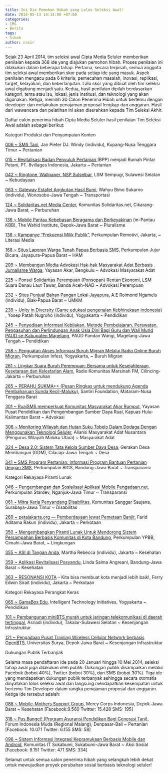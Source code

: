 ```yaml
---
title: Ini Dia Pemohon Hibah yang Lolos Seleksi Awal!
date: 2014-05-13 14:14:00 +07:00
categories:
- CMS
- Berita
tags:
- hibah
author: nasir
---
```


Sejak 23 April 2014, tim seleksi awal Cipta Media Seluler memberikan penilaian kepada 368 ide yang diajukan pemohon hibah. Proses penilaian ini dilakukan dalam beberapa tahap. Pertama, secara terpisah, semua anggota tim seleksi awal memberikan skor pada setiap ide yang masuk. Aspek penilaian mengacu pada 6 kriteria; pemecahan masalah, inovasi, replikasi, target, kelayakan, dan keberlanjutan. Lalu skor yang dibuat oleh tim seleksi awal digabung menjadi satu. Kedua, hasil penilaian dipilah berdasarkan kategori, tema atau isu, lokasi, jenis institusi, dan teknologi yang akan digunakan. Ketiga, memilih 30 Calon Penerima Hibah untuk bertemu dengan developer dan melakukan penajaman proposal lengkap dan anggaran. Hasil dari wawancara dan pelatihan ini akan diserahkan kepada Tim Seleksi
Akhir.

Daftar calon penerima hibah Cipta Media Seluler hasil penilaian Tim Seleksi Awal adalah sebagai berikut:

Kategori Produksi dan Penyampaian Konten

[006 ~ SMS Tani](http://ciptamedia.org/006/), Jan Pieter DJ. Windy (individu), Kupang-Nusa Tenggara Timur ~ Pertanian

[015 ~ Revitalisasi Badan Penyuluh Pertanian ](http://ciptamedia.org/015/)(BPP) menjadi Rumah Pintar Petani, PT. 8villages Indonesia, Jakarta ~ Pertanian

[042 ~ Ringtone, Wallpaper, NSP Sulselbar](http://ciptamedia.org/042/), LSM Sempugi, Sulawesi Selatan ~ Kebudayaan

[063 ~ Gateway Estafet Angkutan Hasil Bumi](http://ciptamedia.org/063/), Wahyu Bimo Sukarno (individu), Wonosobo-Jawa Tengah ~ Transportasi

[124 ~ Solidaritas.net Media Center](http://ciptamedia.org/124/), Komunitas Solidaritas.net, Cikarang-Jawa Barat, ~ Perburuhan

[136 ~ Mobile Pantau Kebebasan Beragama dan Berkeyakinan](http://ciptamedia.org/136/) (m-Pantau KBB), The Wahid Institute, Depok-Jawa Barat ~ Pluralisme 

[138 ~ Kampanye “Frekuensi Milik Publik”](http://ciptamedia.org/138/), Perkumpulan Remotivi, Jakarta, ~ Literasi Media 

[168 ~ Situs Laporan Warga Tanah Papua Berbasis SMS](http://ciptamedia.org/168/), Perkumpulan Jujur Bicara, Jayapura-Papua Barat ~ HAM

[209 ~ Membangun Media Advokasi Hak-hak Masyarakat Adat Berbasis Jurnalisme Warga](http://ciptamedia.org/209/), Yayasan Akar, Bengkulu ~ Advokasi Masyarakat Adat

[225 ~ Ponsel Solidaritas Perempuan (Ponsopan) Rentan Ekonomi](http://ciptamedia.org/225/), LSM Suara Danau Laut Tawar, Banda Aceh-NAD ~ Advokasi Perempuan

[232 ~ Situs Penjual Bahan Pangan Lokal Jayapura](http://ciptamedia.org/232/), A.E Roimond Ngamels (individu), Biak-Papua Barat ~ UMKM

[239 ~ Unity in Diversity (Game edukasi pengenalan Kebhinekaan indonesia)](http://ciptamedia.org/239/) , Yosep Patah Nugroho (individu), Yogyakarta ~ Pendidikan

[245 ~ Penyediaan Informasi Kebijakan, Metode Pembelajaran, Perawatan, Pengasuhan dan Perlindungan Anak Usia Dini Bagi Guru dan Wali Murid PAUD se-Kabupaten Magelang](http://ciptamedia.org/245/), PAUD Pandan Wangi, Magelang-Jawa Tengah ~ Pendidikan

[258 ~ Penguatan Akses Informasi Buruh Migran Melalui Radio Online Buruh Migran](http://ciptamedia.org/258/), Perkumpulan Infest, Yogyakarta, ~ Buruh Migran

[261 ~ Lingkar Suara Buruh Perempuan: Bersama untuk Kesejahteraan, Kesetaraan dan Kelestarian Alam](http://ciptamedia.org/261/), Radio Komunitas Marsinah FM, Cilincing-Jakarta ~ Perburuhan

[265 ~ PERAHU SUKMA++ (Pesan Ringkas untuk mendukung Agenda Pembaharuan Sunda Kecil-Maluku)](http://ciptamedia.org/265/), Santiri Foundation, Mataram-Nusa Tenggara Barat

[301 ~ RuaiSMS memperkuat Komunitas Masyarakat Akar Rumput](http://ciptamedia.org/301/), Yayasan Pusat Pendidikan dan Pengembangan Sumber Daya Ruai, Kapuas Hulu-Kalimantan Barat ~ Advokasi

[306 ~ Monitoring Wilayah dan Hutan Suku Tobelo Dalam Dodaga Dengan Menggunakan Teknologi Seluler](http://ciptamedia.org/306/), Aliansi Masyarakat Adat Nusantara (Pengurus Wilayah Maluku Utara) ~ Masyarakat Adat

[324 ~ Desa 2.0: Sistem Tata Kelola Sumber Daya Desa](http://ciptamedia.org/324/), Gerakan Desa Membangun (GDM), Cilacap-Jawa Tengah ~ Desa

[341 ~ SMS Program Pertanian: Informasi Program Bantuan Pertanian dengan SMS](http://ciptamedia.org/341/), Perkumpulan BIGS, Bandung-Jawa Barat ~ Transparansi

 

Kategori Rekayasa Piranti Lunak

[046 ~ Pengembangan dan Sosialisasi Aplikasi Mobile Pengadaan.net](http://ciptamedia.org/046/), Perkumpulan Stardev, Nganjuk-Jawa Timur ~ Transparansi

[061 ~ Mitra Kerja Penyandang Disabilitas](http://ciptamedia.org/061-2/), Komunitas Sanggar Saujana, Surabaya-Jawa Timur ~ Disabilitas

[269 ~ petajakarta.org — Pemberdayaan lewat Pemetaan Banjir](http://ciptamedia.org/269/), Farid Aditama Rakun (individu), Jakarta ~ Perkotaan

[350 ~ Mengembangkan Piranti Lunak Untuk Mendorong Sistem Persampahan Berbasis Komunitas di Kota Bandung](http://ciptamedia.org/350/), Perkumpulan YPBB, Cimahi-Jawa Barat, ~ Lingkungan

[355 ~ ASI di Tangan Anda](http://ciptamedia.org/355/), Martha Rebecca (individu), Jakarta ~ Kesehatan

[359 ~ Aplikasi Revitalisasi Posyandu](http://ciptamedia.org/359/), Linda Salma Angreani, Bandung-Jawa Barat ~ Kesehatan

[363 ~ RESONANSI KOTA](http://ciptamedia.org/363/) – Kita bisa membuat kota menjadi lebih baik!, Ferry Edwin Sirait (individu), Jakarta ~ Perkotaan

Kategori Rekayasa Perangkat Keras

[065 ~ GamaBox Edu](http://ciptamedia.org/065/), Intelligent Technology Initiatives, Yogyakarta ~ Pendidikan

[101 ~ Pembangunan miniBTS murah untuk jaringan telekomunikasi di daerah tertinggal](http://ciptamedia.org/101/), Asriadi (individu), Takalar-Sulawesi Selatan ~ Kesenjangan Infrastruktur

[121 ~ Pengadaan Pusat Training Wireless Cellular Network berbasis OpenBTS](http://ciptamedia.org/121/), Universitas Surya, Depok-Jawa Barat ~ Kesenjangan Infrastruktur

 

Dukungan Publik Terbanyak

Selama masa pendaftaran ide pada 20 Januari hingga 10 Mei 2014, seleksi tahap awal juga dilakukan oleh publik. Dukungan publik disampaikan melalui Facebok (bobot 40%), Twitter (bobot 30%), dan SMS (bobot 30%). Tiga ide yang mendapatkan dukungan publik terbanyak sehingga secara otomatis dinyatakan lolos seleksi awal dan langsung mendapatkan kesempatan untuk bertemu Tim Developer dalam rangka penajaman proposal dan anggaran. Ketiga ide tersebut adalah:

[088 ~ Mobile-Mothers Support Group](http://ciptamedia.org/088/), Mercy Corps Indonesia, Depok-Jawa Barat ~ Kesehatan [Facebook:9.560 Twitter: 15.428 SMS: 195]

[318 ~ Pas Banget! (Program Asuransi Pendidikan Bagi Generasi Tani)](http://ciptamedia.org/318/), Forum Indonesia Muda (Regional Malang), Denpasar-Bali ~ Pertanian [Facebook: 10.071 Twitter: 6.155 SMS: 58]

[096 ~ Sistem Informasi Integrasi Kepramukaan Berbasis Mobile dan Android](http://ciptamedia.org/096/), Komunitas IT Sukabumi, Sukabumi-Jawa Barat ~ Aksi Sosial [Facebook: 9.151 Twitter: 471 SMS: 334]

Selamat untuk semua calon penerima hibah yang selangkah lebih dekat untuk mewujudkan proyek perubahan sosial berbasis teknologi seluler!